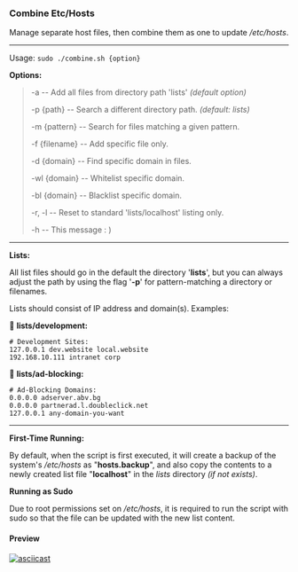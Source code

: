 ### Combine Etc/Hosts

Manage separate host files, then combine them as one to update */etc/hosts*.

----

Usage: ```sudo ./combine.sh {option}```

**Options:**

> -a -- Add all files from directory path 'lists' *(default option)*
> 
> -p {path} -- Search a different directory path. *(default: lists)*
> 
> -m {pattern} -- Search for files matching a given pattern.
> 
> -f {filename} -- Add specific file only.
>
> -d {domain} -- Find specific domain in files.
>
> -wl {domain} -- Whitelist specific domain.
>
> -bl {domain} -- Blacklist specific domain.
> 
> -r, -l -- Reset to standard 'lists/localhost' listing only.
> 
> -h -- This message : )

----

**Lists:**

All list files should go in the default the directory '**lists**', but you can always adjust the path by using the flag '**-p**' for pattern-matching a directory or filenames.

Lists should consist of IP address and domain(s). Examples:

:page_with_curl: **lists/development:**
```
# Development Sites:
127.0.0.1 dev.website local.website
192.168.10.111 intranet corp
```
:page_with_curl: **lists/ad-blocking:**
```
# Ad-Blocking Domains:
0.0.0.0 adserver.abv.bg
0.0.0.0 partnerad.l.doubleclick.net
127.0.0.1 any-domain-you-want
```

----

**First-Time Running:**

By default, when the script is first executed, it will create a backup of the system's */etc/hosts* as "**hosts.backup**", and also copy the contents to a newly created list file "**localhost**" in the *lists* directory *(if not exists)*.

**Running as Sudo**

Due to root permissions set on */etc/hosts*, it is required to run the script with sudo so that the file can be updated with the new list content.

#### Preview

[![asciicast](https://asciinema.org/a/82661.png?v=2)](https://asciinema.org/a/82661)
